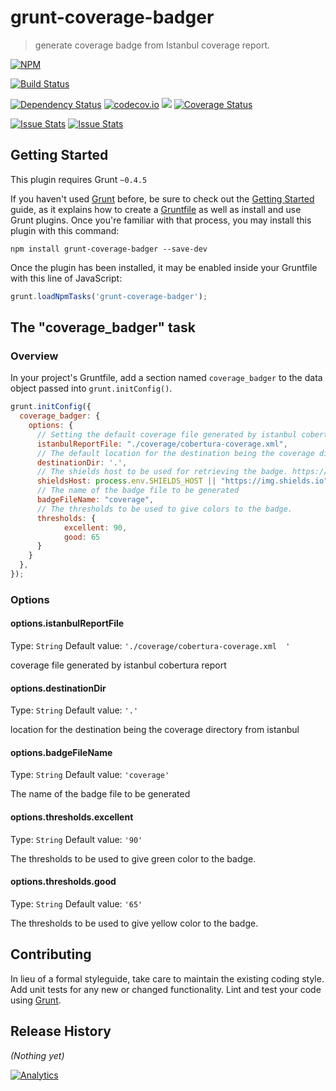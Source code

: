 # grunt-coverage-badger

> generate coverage badge from Istanbul coverage report.

[![NPM](https://nodei.co/npm/grunt-coverage-badger.png)](https://nodei.co/npm/grunt-coverage-badger/)

[![Build Status](https://travis-ci.org/node-libs/grunt-coverage-badger.svg?branch=master)](https://travis-ci.org/node-libs/grunt-coverage-badger)

[![Dependency Status](https://gemnasium.com/node-libs/grunt-coverage-badger.svg)](https://gemnasium.com/node-libs/grunt-coverage-badger)
[![codecov.io](https://codecov.io/github/node-libs/grunt-coverage-badger/coverage.svg?branch=master)](https://codecov.io/github/node-libs/grunt-coverage-badger?branch=master)
<a href="https://codeclimate.com/github/node-libs/grunt-coverage-badger"><img src="https://codeclimate.com/github/node-libs/grunt-coverage-badger/badges/gpa.svg" /></a>
[![Coverage Status](https://coveralls.io/repos/node-libs/grunt-coverage-badger/badge.svg?branch=master&service=github)](https://coveralls.io/github/node-libs/grunt-coverage-badger?branch=master)

[![Issue Stats](http://issuestats.com/github/node-libs/grunt-coverage-badger/badge/pr)](http://issuestats.com/github/node-libs/grunt-coverage-badger)
[![Issue Stats](http://issuestats.com/github/node-libs/grunt-coverage-badger/badge/issue)](http://issuestats.com/github/node-libs/grunt-coverage-badger)


## Getting Started
This plugin requires Grunt `~0.4.5`

If you haven't used [Grunt](http://gruntjs.com/) before, be sure to check out the [Getting Started](http://gruntjs.com/getting-started) guide, as it explains how to create a [Gruntfile](http://gruntjs.com/sample-gruntfile) as well as install and use Grunt plugins. Once you're familiar with that process, you may install this plugin with this command:

```shell
npm install grunt-coverage-badger --save-dev
```

Once the plugin has been installed, it may be enabled inside your Gruntfile with this line of JavaScript:

```js
grunt.loadNpmTasks('grunt-coverage-badger');
```

## The "coverage_badger" task

### Overview
In your project's Gruntfile, add a section named `coverage_badger` to the data object passed into `grunt.initConfig()`.

```js
grunt.initConfig({
  coverage_badger: {
    options: {
      // Setting the default coverage file generated by istanbul cobertura report.
      istanbulReportFile: "./coverage/cobertura-coverage.xml",
      // The default location for the destination being the coverage directory from istanbul.
      destinationDir: '.',
      // The shields host to be used for retrieving the badge. https://github.com/badges/shields
      shieldsHost: process.env.SHIELDS_HOST || "https://img.shields.io",
      // The name of the badge file to be generated
      badgeFileName: "coverage",
      // The thresholds to be used to give colors to the badge.
      thresholds: {
            excellent: 90,
            good: 65
      }
    }
  },
});
```

### Options

#### options.istanbulReportFile
Type: `String`
Default value: `'./coverage/cobertura-coverage.xml  '`

coverage file generated by istanbul cobertura report

#### options.destinationDir
Type: `String`
Default value: `'.'`

location for the destination being the coverage directory from istanbul

#### options.badgeFileName
Type: `String`
Default value: `'coverage'`

The name of the badge file to be generated

#### options.thresholds.excellent
Type: `String`
Default value: `'90'`

The thresholds to be used to give green color to the badge.

#### options.thresholds.good
Type: `String`
Default value: `'65'`

The thresholds to be used to give yellow color to the badge.



## Contributing
In lieu of a formal styleguide, take care to maintain the existing coding style. Add unit tests for any new or changed functionality. Lint and test your code using [Grunt](http://gruntjs.com/).

## Release History
_(Nothing yet)_


[![Analytics](https://ga-beacon.appspot.com/UA-73812625-1/grunt-coverage-badger/)](https://github.com/node-libs/grunt-coverage-badger)
